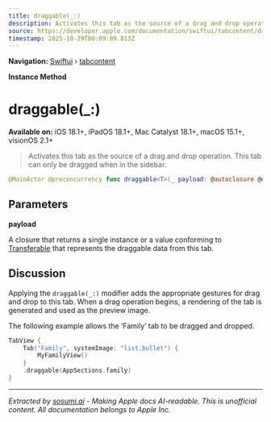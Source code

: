 ```yaml
---
title: draggable(_:)
description: Activates this tab as the source of a drag and drop operation. This tab can only be dragged when in the sidebar.
source: https://developer.apple.com/documentation/swiftui/tabcontent/draggable(_:)
timestamp: 2025-10-29T00:09:09.813Z
---
```


**Navigation:** [Swiftui](/documentation/swiftui) › [tabcontent](/documentation/swiftui/tabcontent)

**Instance Method**

# draggable(_:)

**Available on:** iOS 18.1+, iPadOS 18.1+, Mac Catalyst 18.1+, macOS 15.1+, visionOS 2.1+

> Activates this tab as the source of a drag and drop operation. This tab can only be dragged when in the sidebar.

```swift
@MainActor @preconcurrency func draggable<T>(_ payload: @autoclosure @escaping () -> T) -> some TabContent<Self.TabValue> where T : Transferable
```

## Parameters

**payload**

A closure that returns a single instance or a value conforming to [Transferable](/documentation/CoreTransferable/Transferable) that represents the draggable data from this tab.



## Discussion

Applying the `draggable(_:)` modifier adds the appropriate gestures for drag and drop to this tab. When a drag operation begins, a rendering of the tab is generated and used as the preview image.

The following example allows the ‘Family’ tab to be dragged and dropped.

```swift
TabView {
    Tab("Family", systemImage: "list.bullet") {
        MyFamilyView()
    }
    .draggable(AppSections.family)
}
```

---

*Extracted by [sosumi.ai](https://sosumi.ai) - Making Apple docs AI-readable.*
*This is unofficial content. All documentation belongs to Apple Inc.*
